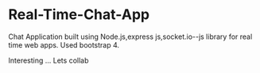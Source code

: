 # Real-Time-Chat-App
Chat Application built using Node.js,express js,socket.io--js library for real time web apps.
Used bootstrap 4.

Interesting ...
Lets collab
